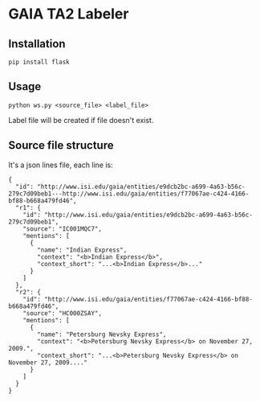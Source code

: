 # GAIA TA2 Labeler

## Installation

```
pip install flask
```

## Usage

```
python ws.py <source_file> <label_file>
```

Label file will be created if file doesn't exist.

## Source file structure

It's a json lines file, each line is:

```
{
  "id": "http://www.isi.edu/gaia/entities/e9dcb2bc-a699-4a63-b56c-279c7d09beb1---http://www.isi.edu/gaia/entities/f77067ae-c424-4166-bf88-b668a479fd46",
  "r1": {
    "id": "http://www.isi.edu/gaia/entities/e9dcb2bc-a699-4a63-b56c-279c7d09beb1",
    "source": "IC001MQC7",
    "mentions": [
      {
        "name": "Indian Express",
        "context": "<b>Indian Express</b>",
        "context_short": "...<b>Indian Express</b>..."
      }
    ]
  },
  "r2": {
    "id": "http://www.isi.edu/gaia/entities/f77067ae-c424-4166-bf88-b668a479fd46",
    "source": "HC000ZSAY",
    "mentions": [
      {
        "name": "Petersburg Nevsky Express",
        "context": "<b>Petersburg Nevsky Express</b> on November 27, 2009.",
        "context_short": "...<b>Petersburg Nevsky Express</b> on November 27, 2009...."
      }
    ]
  }
}
```
